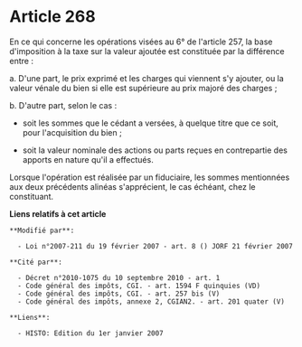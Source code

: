 # Article 268

En ce qui concerne les opérations visées au 6° de l'article 257, la base d'imposition à la taxe sur la valeur ajoutée est
constituée par la différence entre :

a. D'une part, le prix exprimé et les charges qui viennent s'y ajouter, ou la valeur vénale du bien si elle est supérieure au
prix majoré des charges ;

b. D'autre part, selon le cas :

- soit les sommes que le cédant a versées, à quelque titre que ce soit, pour l'acquisition du bien ;

- soit la valeur nominale des actions ou parts reçues en contrepartie des apports en nature qu'il a effectués.

Lorsque l'opération est réalisée par un fiduciaire, les sommes mentionnées aux deux précédents alinéas s'apprécient, le cas
échéant, chez le constituant.

**Liens relatifs à cet article**

	**Modifié par**:

	  - Loi n°2007-211 du 19 février 2007 - art. 8 () JORF 21 février 2007

	**Cité par**:

	  - Décret n°2010-1075 du 10 septembre 2010 - art. 1
	  - Code général des impôts, CGI. - art. 1594 F quinquies (VD)
	  - Code général des impôts, CGI. - art. 257 bis (V)
	  - Code général des impôts, annexe 2, CGIAN2. - art. 201 quater (V)

	**Liens**:

	  - HISTO: Edition du 1er janvier 2007
